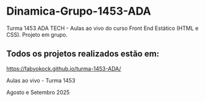 # Dinamica-Grupo-1453-ADA

Turma 1453 ADA TECH - Aulas ao vivo do curso Front End Estático (HTML e CSS). Projeto em grupo.

## Todos os projetos realizados estão em:

https://fabyokock.github.io/turma-1453-ADA/

Aulas ao vivo - Turma 1453

Agosto e Setembro 2025

